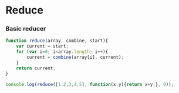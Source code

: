 # Reduce

### Basic reducer
```javascript
function reduce(array, combine, start){
    var current = start;
    for (var i=0; i<array.length; i++){
        current = combine(array[i], current);
    }
    return current;
}

console.log(reduce([1,2,3,4,5], function(x,y){return x+y;}, 0));
```